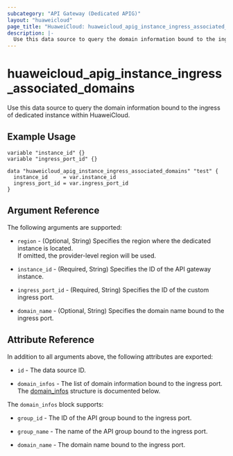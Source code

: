 ```yaml
---
subcategory: "API Gateway (Dedicated APIG)"
layout: "huaweicloud"
page_title: "HuaweiCloud: huaweicloud_apig_instance_ingress_associated_domains"
description: |-
  Use this data source to query the domain information bound to the ingress of dedicated instance within HuaweiCloud.
---
```


# huaweicloud_apig_instance_ingress_associated_domains

Use this data source to query the domain information bound to the ingress of dedicated instance within HuaweiCloud.

## Example Usage

```hcl
variable "instance_id" {}
variable "ingress_port_id" {}

data "huaweicloud_apig_instance_ingress_associated_domains" "test" {
  instance_id     = var.instance_id
  ingress_port_id = var.ingress_port_id
}
```

## Argument Reference

The following arguments are supported:

* `region` - (Optional, String) Specifies the region where the dedicated instance is located.  
  If omitted, the provider-level region will be used.

* `instance_id` - (Required, String) Specifies the ID of the API gateway instance.

* `ingress_port_id` - (Required, String) Specifies the ID of the custom ingress port.

* `domain_name` - (Optional, String) Specifies the domain name bound to the ingress port.

## Attribute Reference

In addition to all arguments above, the following attributes are exported:

* `id` - The data source ID.

* `domain_infos` - The list of domain information bound to the ingress port.  
  The [domain_infos](#attrblock_domain_infos) structure is documented below.

<a name="attrblock_domain_infos"></a>
The `domain_infos` block supports:

* `group_id` - The ID of the API group bound to the ingress port.

* `group_name` - The name of the API group bound to the ingress port.

* `domain_name` - The domain name bound to the ingress port.
